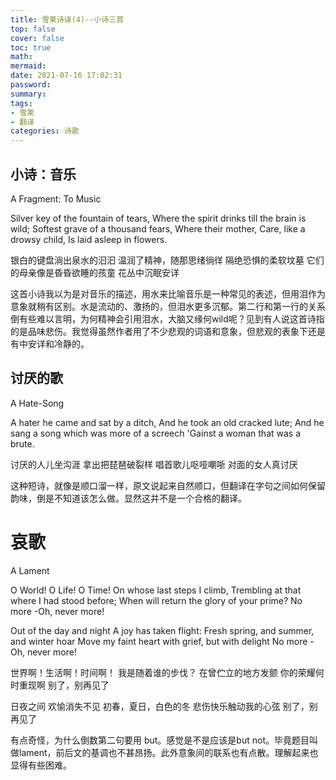 ```yaml
---
title: 雪莱诗译(4)--小诗三首
top: false
cover: false
toc: true
math:
mermaid:
date: 2021-07-16 17:02:31
password:
summary:
tags: 
- 雪莱
- 翻译
categories: 诗歌
---
```


## 小诗：音乐

A Fragment: To Music

Silver key of the fountain of tears,
Where the spirit drinks till the brain is wild;
Softest grave of a thousand fears,
Where their mother, Care, like a drowsy child,
Is laid asleep in flowers.


银白的键盘淌出泉水的汩汩
温润了精神，随那思绪徜徉
隔绝恐惧的柔软坟墓
它们的母亲像是昏昏欲睡的孩童
花丛中沉眠安详

这首小诗我以为是对音乐的描述，用水来比喻音乐是一种常见的表述，但用泪作为意象就稍有区别。水是流动的、激扬的，但泪水更多沉郁。第二行和第一行的关系倒有些难以言明，为何精神会引用泪水，大脑又缘何wild呢？见到有人说这首诗指的是品味悲伤。我觉得虽然作者用了不少悲观的词语和意象，但悲观的表象下还是有中安详和冷静的。

## 讨厌的歌

A Hate-Song

A hater he came and sat by a ditch,
And he took an old cracked lute;
And he sang a song which was more of a screech
'Gainst a woman that was a brute.

讨厌的人儿坐沟涯
拿出把琵琶破裂样
唱首歌儿呕哑嘲哳
对面的女人真讨厌

这种短诗，就像是顺口溜一样，原文说起来自然顺口，但翻译在字句之间如何保留韵味，倒是不知道该怎么做。显然这并不是一个合格的翻译。    

# 哀歌
A Lament

O World! O Life! O Time!
On whose last steps I climb,
Trembling at that where I had stood before;
When will return the glory of your prime?
No more -Oh, never more!

Out of the day and night
A joy has taken flight:
Fresh spring, and summer, and winter hoar
Move my faint heart with grief, but with delight
No more -Oh, never more!


世界啊！生活啊！时间啊！
我是随着谁的步伐？
在曾伫立的地方发颤
你的荣耀何时重现啊
别了，别再见了

日夜之间
欢愉消失不见
初春，夏日，白色的冬
悲伤快乐触动我的心弦
别了，别再见了

有点奇怪，为什么倒数第二句要用 but。感觉是不是应该是but not。毕竟题目叫做lament，前后文的基调也不甚昂扬。此外意象间的联系也有点散。理解起来也显得有些困难。